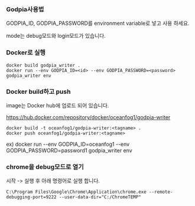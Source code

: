 ### Godpia사용법

GODPIA_ID, GODPIA_PASSWORD를 environment variable로 넣고 사용 하세요.

mode는 debug모드와 login모드가 있습니다.

### Docker로 실행

```
docker build godpia_writer . 
docker run --env GODPIA_ID=<id> --env GODPIA_PASSWORD=<password> godpia_writer env
```

### Docker build하고 push
image는 Docker hub에 업로드 되어 있습니다.

https://hub.docker.com/repository/docker/oceanfog1/godpia-writer

```
docker build -t oceanfog1/godpia-writer:<tagname> .
docker push oceanfog1/godpia-writer:<tagname>
```

ex) docker run --env GODPIA_ID=oceanfog1 --env GODPIA_PASSWORD=password1 godpia_writer env


### chrome을 debug모드로 열기

시작 -> 실행 후 아래 명령어로 실행 합니다.

```shell
C:\Program Files\Google\Chrome\Application\chrome.exe --remote-debugging-port=9222 --user-data-dir="C:/ChromeTEMP"
```